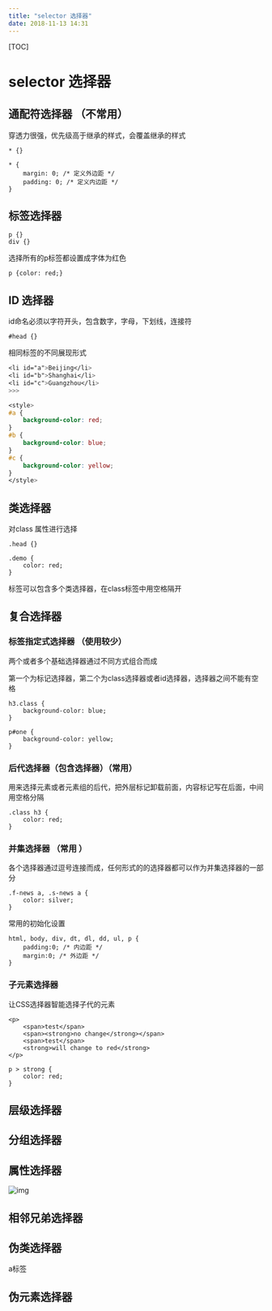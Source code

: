 ```yaml
---
title: "selector 选择器"
date: 2018-11-13 14:31
---
```



[TOC]


# selector 选择器



## 通配符选择器 （不常用）

穿透力很强，优先级高于继承的样式，会覆盖继承的样式

```
* {}
```

```
* {
    margin: 0; /* 定义外边距 */
    padding: 0; /* 定义内边距 */
}
```



## 标签选择器

```
p {}
div {}
```

选择所有的p标签都设置成字体为红色

```
p {color: red;}
```



## ID 选择器

id命名必须以字符开头，包含数字，字母，下划线，连接符

```
#head {}
```



相同标签的不同展现形式

```css
<li id="a">Beijing</li>
<li id="b">Shanghai</li>
<li id="c">Guangzhou</li>
>>>

<style>
#a {
    background-color: red;
}
#b {
    background-color: blue;
}
#c {
    background-color: yellow;
}
</style>
```



## 类选择器

对class 属性进行选择

```
.head {}
```

```
.demo {
    color: red;
}
```



标签可以包含多个类选择器，在class标签中用空格隔开



## 复合选择器

### 标签指定式选择器 （使用较少）

两个或者多个基础选择器通过不同方式组合而成

第一个为标记选择器，第二个为class选择器或者id选择器，选择器之间不能有空格

```
h3.class {
    background-color: blue;
}

p#one {
    background-color: yellow;
}
```



### 后代选择器（包含选择器）（常用）

用来选择元素或者元素组的后代，把外层标记卸载前面，内容标记写在后面，中间用空格分隔

```
.class h3 {
    color: red;
}
```



### 并集选择器 （常用 ）

各个选择器通过逗号连接而成，任何形式的的选择器都可以作为并集选择器的一部分

```
.f-news a, .s-news a {
    color: silver;
}
```



常用的初始化设置

```
html, body, div, dt, dl, dd, ul, p {
    padding:0; /* 内边距 */
    margin:0; /* 外边距 */
}
```



### 子元素选择器

让CSS选择器智能选择子代的元素

```
<p>
	<span>test</span>
	<span><strong>no change</strong></span>
	<span>test</span>
	<strong>will change to red</strong>
</p>

p > strong {
    color: red;
}
```



## 层级选择器



## 分组选择器



## 属性选择器

![img](https://cdn.pbrd.co/images/HMXiV93.png)







## 相邻兄弟选择器



## 伪类选择器

a标签



## 伪元素选择器